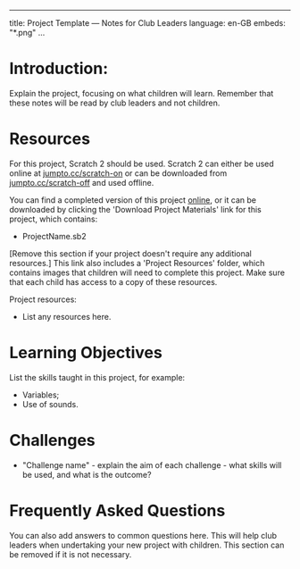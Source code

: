 * * *

title: Project Template — Notes for Club Leaders language: en-GB embeds: "*.png" ...

# Introduction:

Explain the project, focusing on what children will learn. Remember that these notes will be read by club leaders and not children.

# Resources

For this project, Scratch 2 should be used. Scratch 2 can either be used online at [jumpto.cc/scratch-on](http://jumpto.cc/scratch-on) or can be downloaded from [jumpto.cc/scratch-off](http://jumpto.cc/scratch-off) and used offline.

You can find a completed version of this project [online](http://scratch.mit.edu/projects/32722912/#editor), or it can be downloaded by clicking the 'Download Project Materials' link for this project, which contains:

+ ProjectName.sb2

[Remove this section if your project doesn't require any additional resources.] This link also includes a 'Project Resources' folder, which contains images that children will need to complete this project. Make sure that each child has access to a copy of these resources.

Project resources:

+ List any resources here.

# Learning Objectives

List the skills taught in this project, for example:

+ Variables;
+ Use of sounds.

# Challenges

+ "Challenge name" - explain the aim of each challenge - what skills will be used, and what is the outcome?

# Frequently Asked Questions

You can also add answers to common questions here. This will help club leaders when undertaking your new project with children. This section can be removed if it is not necessary.